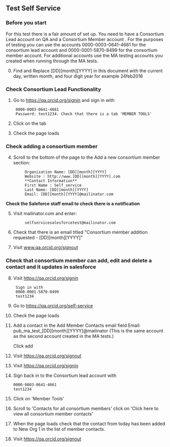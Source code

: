 ## Test Self Service

### Before you start

For this test there is a fair amount of set up. You need to have a Consortium Lead account on QA and a Consortium Member account . For the purposes of testing you can use the accounts 0000-0003-0641-4661 for the consortium lead account and 0000-0001-5870-8499 for the consortium member account. For additional accounts use the MA testing accounts you created when running through the MA tests.


0. Find and Replace [DD][month][YYYY] in this document with the current day, written month, and four digit year for example 24feb2016

### Check Consortium Lead Functionality
1. Go to https://qa.orcid.org/signin and sign in with

		0000-0003-0641-4661
		Password: test1234. Check that there is a tab 'MEMBER TOOLS'
		
2.  Click on the tab
3.  Check the page loads

### Check adding a consortium member

4. Scroll to the bottom of the page to the Add a new consortium member section:

			Organization Name: [DD][month][YYYY]
			Website : http://www.[DD][month][YYYY].com
			**Contact Information**
			First Name : Self_service
			Last Name: [DD][month][YYYY]
			Email: [DD][month][YYYY]@mailinator.com

**Check the Saleforce staff email to check there is a notification**

5. Visit mailinator.com and enter:	

			selfservicesalesforcetest@mailinator.com
			
6. Check that there is an email titled "Consortium member addition requested - [DD][month][YYYY]"

7.  Visit www.qa.orcid.org/signout


### Check that consortium member can  add, edit and delete  a contact and it updates in salesforce


8. Visit https://qa.orcid.org/signin

		Sign in with
		0000-0001-5870-8499
		test1234
		
9. Go to https://qa.orcid.org/self-service

10. Check the page loads

11.  Add a contact in the Add Member Contacts email field
		Email: pub_ma_test_[DD][month][YYYY]@mailinator (This is the same account as the second account created in the MA tests.)

		Click add

12. Visit https://qa.orcid.org/signout

13. Visit https://qa.orcid.org/signin

14. Sign back in to the Consortium lead account with

		0000-0003-0641-4661
		test1234

15. Click on 'Member Tools'

16. Scroll to 'Contacts for all consortium members'
	 click on 'Click here to view all consortium member contacts'

17. When the page loads check that the  contact from today has been added to New Org 1 in the list of member contacts.

18. Visit https://qa.orcid.org/signout
